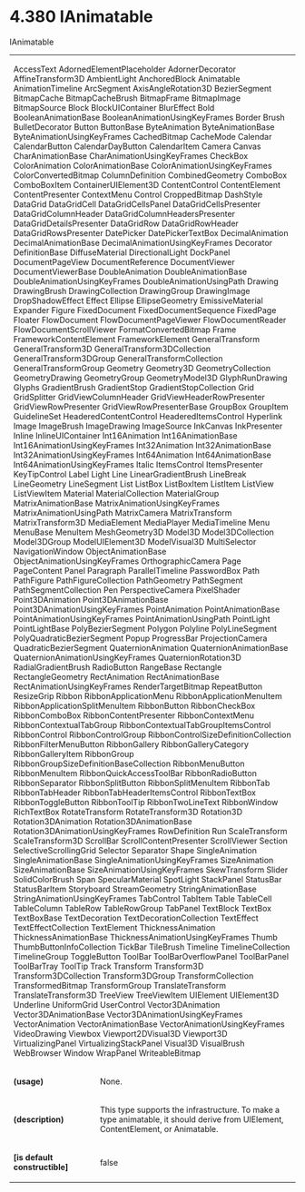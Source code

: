 <html dir="LTR" xmlns:mshelp="http://msdn.microsoft.com/mshelp" xmlns:ddue="http://ddue.schemas.microsoft.com/authoring/2003/5" xmlns:xlink="http://www.w3.org/1999/xlink" xmlns:tool="http://www.microsoft.com/tooltip"><body><input type="hidden" id="userDataCache" class="userDataStyle"><input type="hidden" id="hiddenScrollOffset"><img id="dropDownImage" style="display:none; height:0; width:0;" src="../local/drpdown.gif"><img id="dropDownHoverImage" style="display:none; height:0; width:0;" src="../local/drpdown_orange.gif"><img id="collapseImage" style="display:none; height:0; width:0;" src="../local/collapse.gif"><img id="expandImage" style="display:none; height:0; width:0;" src="../local/exp.gif"><img id="collapseAllImage" style="display:none; height:0; width:0;" src="../local/collall.gif"><img id="expandAllImage" style="display:none; height:0; width:0;" src="../local/expall.gif"><img id="copyImage" style="display:none; height:0; width:0;" src="../local/copycode.gif"><img id="copyHoverImage" style="display:none; height:0; width:0;" src="../local/copycodeHighlight.gif"><div id="header"><h1 class="heading">4.380 IAnimatable</h1></div><div id="mainSection"><div id="mainBody"><div id="allHistory" class="saveHistory" onsave="saveAll()" onload="loadAll()"></div>
				<p xmlns:wsd="http://wsdev.schemas.microsoft.com/authoring/2008/2" xmlns:msxsl="urn:schemas-microsoft-com:xslt" xmlns:script="urn:script" xmlns:build="urn:build">
				</p>
			<div id="sectionSection0" class="section" name="collapseableSection"><content xmlns="http://ddue.schemas.microsoft.com/authoring/2003/5" xmlns:wsd="http://wsdev.schemas.microsoft.com/authoring/2008/2" xmlns:msxsl="urn:schemas-microsoft-com:xslt" xmlns:script="urn:script" xmlns:build="urn:build">
				</content></div><div id="sectionSection1" class="section" name="collapseableSection"><content xmlns="http://ddue.schemas.microsoft.com/authoring/2003/5" xmlns:wsd="http://wsdev.schemas.microsoft.com/authoring/2008/2" xmlns:msxsl="urn:schemas-microsoft-com:xslt" xmlns:script="urn:script" xmlns:build="urn:build">
					<p xmlns="">IAnimatable</p>
					<p xmlns=""><b></b></p><table class="ProtocolAuthoredTable" xmlns=""><tr>
								<td colspan="2">
									<p>
										<mshelp:link keywords="0b4068fd-f3d1-4bb7-ac8b-34b1e372e8a7" tabindex="0">AccessText</mshelp:link> <mshelp:link keywords="7991a0f4-ba85-4199-8cb0-4aefbfd1c740" tabindex="0">AdornedElementPlaceholder</mshelp:link> <mshelp:link keywords="e63de743-634c-4909-9d1f-1c86a074ccd0" tabindex="0">AdornerDecorator</mshelp:link> <mshelp:link keywords="e0dabd7f-041d-442d-ba53-89c89105acf4" tabindex="0">AffineTransform3D</mshelp:link> <mshelp:link keywords="c55fc053-7230-4efd-8350-0a0fc06543a2" tabindex="0">AmbientLight</mshelp:link> <mshelp:link keywords="e991e023-799d-40df-9852-e555bc99ef34" tabindex="0">AnchoredBlock</mshelp:link> <mshelp:link keywords="c50528fb-347f-48aa-9135-fc84b024ea72" tabindex="0">Animatable</mshelp:link> <mshelp:link keywords="27319be1-2a6e-457d-9eda-576fccfd1a23" tabindex="0">AnimationTimeline</mshelp:link> <mshelp:link keywords="0734e68c-543c-4146-b8ef-b0ff66c0a43c" tabindex="0">ArcSegment</mshelp:link> <mshelp:link keywords="1dae38e0-1251-4b16-9fb3-10c9320eead4" tabindex="0">AxisAngleRotation3D</mshelp:link> <mshelp:link keywords="6d3c167f-200e-444f-88b2-741c8374a644" tabindex="0">BezierSegment</mshelp:link> <mshelp:link keywords="cfe24315-231f-4cd8-b754-2be4d781b80c" tabindex="0">BitmapCache</mshelp:link> <mshelp:link keywords="c97f58ec-1d1b-4c77-b151-d4821ece9f94" tabindex="0">BitmapCacheBrush</mshelp:link> <mshelp:link keywords="f4b0b813-c89f-4a3c-a55a-c437f3048262" tabindex="0">BitmapFrame</mshelp:link> <mshelp:link keywords="f8b867d0-5f42-4305-bf27-60e44dc526c8" tabindex="0">BitmapImage</mshelp:link> <mshelp:link keywords="4da6efed-418a-4643-b7b3-dcae7177d417" tabindex="0">BitmapSource</mshelp:link> <mshelp:link keywords="e5bb6d5e-0f35-4f04-ab6c-099af20ea5a2" tabindex="0">Block</mshelp:link> <mshelp:link keywords="87221ee8-48e3-4e3d-b2f5-d0b3478c8b40" tabindex="0">BlockUIContainer</mshelp:link> <mshelp:link keywords="a02285af-02dd-4ad6-a002-d1571fddfcde" tabindex="0">BlurEffect</mshelp:link> <mshelp:link keywords="fee97f99-717f-4f1d-91f0-3f1de1bb9b79" tabindex="0">Bold</mshelp:link> <mshelp:link keywords="a9666c0f-757b-4058-b0ba-3d26004da7c7" tabindex="0">BooleanAnimationBase</mshelp:link> <mshelp:link keywords="f91b2a12-371f-4972-922a-81a5fbea95d4" tabindex="0">BooleanAnimationUsingKeyFrames</mshelp:link> <mshelp:link keywords="42726e8b-3968-414e-beff-156c4eb5c04a" tabindex="0">Border</mshelp:link> <mshelp:link keywords="e411dfd9-b578-430b-ab9c-8426f00f7e0a" tabindex="0">Brush</mshelp:link> <mshelp:link keywords="10181fa4-1c9b-4bc2-bdd2-a3e3e01af72c" tabindex="0">BulletDecorator</mshelp:link> <mshelp:link keywords="756103a0-7361-4095-b279-d2955ebd59bc" tabindex="0">Button</mshelp:link> <mshelp:link keywords="fd8abd12-5b68-4115-83e9-5723bde50f81" tabindex="0">ButtonBase</mshelp:link> <mshelp:link keywords="addf4154-8fb4-47c3-953e-fb1d731c02c4" tabindex="0">ByteAnimation</mshelp:link> <mshelp:link keywords="40bed7cf-49fa-440e-bd6f-e757f8824793" tabindex="0">ByteAnimationBase</mshelp:link> <mshelp:link keywords="a539f234-be06-4324-9eb4-2af30b1feead" tabindex="0">ByteAnimationUsingKeyFrames</mshelp:link> <mshelp:link keywords="9b9da780-aa93-4143-aeb8-52f9b3c23043" tabindex="0">CachedBitmap</mshelp:link> <mshelp:link keywords="bed9c5c5-bbd7-4838-a44f-e985fcd6598b" tabindex="0">CacheMode</mshelp:link> <mshelp:link keywords="9e9f058b-ef79-4801-be45-95d1c7d9252e" tabindex="0">Calendar</mshelp:link> <mshelp:link keywords="a8f99db0-4953-445f-943f-2e6705cc4de6" tabindex="0">CalendarButton</mshelp:link> <mshelp:link keywords="262d8c40-7878-4b48-9454-c5c06267342d" tabindex="0">CalendarDayButton</mshelp:link> <mshelp:link keywords="97042d51-9c6f-4531-b31b-962957fc9777" tabindex="0">CalendarItem</mshelp:link> <mshelp:link keywords="e79de5c4-267e-413a-bf5a-cc471a89ec7f" tabindex="0">Camera</mshelp:link> <mshelp:link keywords="aa582f2b-43b0-427f-8071-9e682dcad455" tabindex="0">Canvas</mshelp:link> <mshelp:link keywords="68cbd76c-8ed7-46d3-9c9f-a305a1e60f7a" tabindex="0">CharAnimationBase</mshelp:link> <mshelp:link keywords="273aef54-3f86-4562-a2b1-a3c4a52d8826" tabindex="0">CharAnimationUsingKeyFrames</mshelp:link> <mshelp:link keywords="e2b3d44e-e2cf-483e-bb90-aaeef05dfb7c" tabindex="0">CheckBox</mshelp:link> <mshelp:link keywords="46eb849f-6552-4abf-a81d-7b0737950a68" tabindex="0">ColorAnimation</mshelp:link> <mshelp:link keywords="875fbb08-c10b-423b-804e-4bf0b0be1697" tabindex="0">ColorAnimationBase</mshelp:link> <mshelp:link keywords="13e797bc-5c3d-411c-9c53-5adb3dc32890" tabindex="0">ColorAnimationUsingKeyFrames</mshelp:link> <mshelp:link keywords="b638afa6-2ae1-4b4d-b3b8-a0014feb765b" tabindex="0">ColorConvertedBitmap</mshelp:link> <mshelp:link keywords="79ae1e70-b228-476a-b463-868458a6a05b" tabindex="0">ColumnDefinition</mshelp:link> <mshelp:link keywords="073f71e8-43ef-484f-8024-23c81736f4c2" tabindex="0">CombinedGeometry</mshelp:link> <mshelp:link keywords="b1557282-faaf-41a8-b5b6-bffdcd46ebce" tabindex="0">ComboBox</mshelp:link> <mshelp:link keywords="ff960262-2b7f-4463-aada-1116ceed771b" tabindex="0">ComboBoxItem</mshelp:link> <mshelp:link keywords="671ce66a-f060-43bd-a5d3-9178fddcea47" tabindex="0">ContainerUIElement3D</mshelp:link> <mshelp:link keywords="5545d0d8-3f19-4738-9b53-46bf30d04e3e" tabindex="0">ContentControl</mshelp:link> <mshelp:link keywords="e1092543-3727-401a-8fd1-4dc795fe96fc" tabindex="0">ContentElement</mshelp:link> <mshelp:link keywords="45d93882-7043-44c8-a081-8616d37a2a9b" tabindex="0">ContentPresenter</mshelp:link> <mshelp:link keywords="4a96c3cc-a61b-4acd-ab7c-65d683a21bdb" tabindex="0">ContextMenu</mshelp:link> <mshelp:link keywords="b980ab01-7dbf-4bfa-885b-e98fd3546fc3" tabindex="0">Control</mshelp:link> <mshelp:link keywords="fc194301-e3cf-45f8-bb7a-18ed8045323f" tabindex="0">CroppedBitmap</mshelp:link> <mshelp:link keywords="ee802fbf-4718-431c-84df-3b264da0962f" tabindex="0">DashStyle</mshelp:link> <mshelp:link keywords="f064f15a-a9ec-4675-9508-cb8ba0fdf740" tabindex="0">DataGrid</mshelp:link> <mshelp:link keywords="0cd63319-7e5f-4c1d-984a-72bcfabb56b5" tabindex="0">DataGridCell</mshelp:link> <mshelp:link keywords="3fa759cc-f37b-4057-a9b1-87eb758daebf" tabindex="0">DataGridCellsPanel</mshelp:link> <mshelp:link keywords="036ebb8c-06f2-4833-b802-b1f5e7aa5368" tabindex="0">DataGridCellsPresenter</mshelp:link> <mshelp:link keywords="c97420d5-2880-47a3-a78e-9951285abc0d" tabindex="0">DataGridColumnHeader</mshelp:link> <mshelp:link keywords="d8814ccc-2743-44c6-9ceb-41cdfab3a61a" tabindex="0">DataGridColumnHeadersPresenter</mshelp:link> <mshelp:link keywords="b9797bbc-30c8-4474-86f8-90644530d73a" tabindex="0">DataGridDetailsPresenter</mshelp:link> <mshelp:link keywords="8568a4a0-671a-4331-8ef7-ca8aeb9ff5a8" tabindex="0">DataGridRow</mshelp:link> <mshelp:link keywords="82adc5e3-485f-4ff4-867c-ca36d69783ac" tabindex="0">DataGridRowHeader</mshelp:link> <mshelp:link keywords="2fb70fac-1a45-44c0-84bf-b109ef2c06f9" tabindex="0">DataGridRowsPresenter</mshelp:link> <mshelp:link keywords="d31e086c-6f61-4075-9bb5-daaa623a9a31" tabindex="0">DatePicker</mshelp:link> <mshelp:link keywords="7152bc1a-73a2-413e-a4c0-c0a28751707b" tabindex="0">DatePickerTextBox</mshelp:link> <mshelp:link keywords="6dba2c74-80e9-4a34-8ad2-21c120984f92" tabindex="0">DecimalAnimation</mshelp:link> <mshelp:link keywords="3972ecaf-49d1-44b9-8ceb-a98d7f9dddb3" tabindex="0">DecimalAnimationBase</mshelp:link> <mshelp:link keywords="6987203e-81a0-4def-b4b0-75ef334c45b9" tabindex="0">DecimalAnimationUsingKeyFrames</mshelp:link> <mshelp:link keywords="ce9731f6-6d3e-4189-9304-93acc38edecf" tabindex="0">Decorator</mshelp:link> <mshelp:link keywords="fe5e0e6c-abeb-4a25-9f12-7d2c7b4497d8" tabindex="0">DefinitionBase</mshelp:link> <mshelp:link keywords="3649db82-e77a-40fc-80c6-31c64579df78" tabindex="0">DiffuseMaterial</mshelp:link> <mshelp:link keywords="08b61b57-1def-48b2-83ff-21c45507e203" tabindex="0">DirectionalLight</mshelp:link> <mshelp:link keywords="8788c5a0-4ff7-4cf0-836e-1a9edaa6b2e1" tabindex="0">DockPanel</mshelp:link> <mshelp:link keywords="bb050cad-6ece-4ab7-a79b-9242f456a699" tabindex="0">DocumentPageView</mshelp:link> <mshelp:link keywords="10530505-62f5-44dc-aeeb-6752c444b170" tabindex="0">DocumentReference</mshelp:link> <mshelp:link keywords="b68afb4a-ba02-4241-b47c-14369f03d549" tabindex="0">DocumentViewer</mshelp:link> <mshelp:link keywords="c9ea0908-6cba-4db0-b2b0-d0cf779096cd" tabindex="0">DocumentViewerBase</mshelp:link> <mshelp:link keywords="cc89281d-aa4d-46ee-b516-a2486ee59888" tabindex="0">DoubleAnimation</mshelp:link> <mshelp:link keywords="c8230d8e-8258-486e-8c48-73de811e3b03" tabindex="0">DoubleAnimationBase</mshelp:link> <mshelp:link keywords="3b964c5d-4053-4773-87fe-b2ed1fa22dc1" tabindex="0">DoubleAnimationUsingKeyFrames</mshelp:link> <mshelp:link keywords="0044bd13-2bf6-4493-aec2-8271f7326ab7" tabindex="0">DoubleAnimationUsingPath</mshelp:link> <mshelp:link keywords="f72494ae-6537-4bca-959f-4be25c776c39" tabindex="0">Drawing</mshelp:link> <mshelp:link keywords="16d9f461-f094-434a-a302-da3d63a20e5e" tabindex="0">DrawingBrush</mshelp:link> <mshelp:link keywords="f6640701-b5a0-4b71-9403-3d7e2e58a896" tabindex="0">DrawingCollection</mshelp:link> <mshelp:link keywords="725b2a26-1744-467c-8adc-e5bbbf294ab7" tabindex="0">DrawingGroup</mshelp:link> <mshelp:link keywords="8038a741-c4d5-4383-b0f1-64dd32ece6ac" tabindex="0">DrawingImage</mshelp:link> <mshelp:link keywords="ee6777aa-311a-48db-80c7-29ac01af5acf" tabindex="0">DropShadowEffect</mshelp:link> <mshelp:link keywords="7cb6baa5-15ed-4e7a-9595-345099e01bc0" tabindex="0">Effect</mshelp:link> <mshelp:link keywords="904492a7-2340-4f3c-878b-7067967f6261" tabindex="0">Ellipse</mshelp:link> <mshelp:link keywords="0a5f2664-ed7b-4d7a-8d7d-507da25bb517" tabindex="0">EllipseGeometry</mshelp:link> <mshelp:link keywords="2ac197b8-c608-4ddf-ac91-b4becfcf10f0" tabindex="0">EmissiveMaterial</mshelp:link> <mshelp:link keywords="f4692627-3686-474b-9da5-ff328328b5c0" tabindex="0">Expander</mshelp:link> <mshelp:link keywords="75c721b6-ff31-4826-94ec-7c47371017f4" tabindex="0">Figure</mshelp:link> <mshelp:link keywords="3773a1fb-60b6-4b66-a3d6-84d2fd825fc1" tabindex="0">FixedDocument</mshelp:link> <mshelp:link keywords="f2a22072-462d-4c89-b591-e27af3f8a8f5" tabindex="0">FixedDocumentSequence</mshelp:link> <mshelp:link keywords="b98d1c4a-8e91-42c2-b9f1-46a5723f2195" tabindex="0">FixedPage</mshelp:link> <mshelp:link keywords="d4dabf89-c228-464a-85bd-f4cfb24819ec" tabindex="0">Floater</mshelp:link> <mshelp:link keywords="371d8b09-39ab-4a70-89a6-74e8df545f16" tabindex="0">FlowDocument</mshelp:link> <mshelp:link keywords="0580fb78-4a0d-443f-9985-230899f4cc88" tabindex="0">FlowDocumentPageViewer</mshelp:link> <mshelp:link keywords="1dc002d2-3d97-4955-9d09-2186b17c8eb8" tabindex="0">FlowDocumentReader</mshelp:link> <mshelp:link keywords="d4482182-df7b-4d80-b8a9-b9023151cce2" tabindex="0">FlowDocumentScrollViewer</mshelp:link> <mshelp:link keywords="17c8a98b-ffff-4cae-8e1b-b8ae0cd53c39" tabindex="0">FormatConvertedBitmap</mshelp:link> <mshelp:link keywords="f43888c9-28ba-4cb8-89c2-e9d1a290f9ef" tabindex="0">Frame</mshelp:link> <mshelp:link keywords="a9b441a7-ad11-48ed-8223-a8de9a44e8b5" tabindex="0">FrameworkContentElement</mshelp:link> <mshelp:link keywords="a2610c01-256b-4d8b-8c2a-c087e322f1bd" tabindex="0">FrameworkElement</mshelp:link> <mshelp:link keywords="f8093343-b53f-4596-ac60-01cc1888783c" tabindex="0">GeneralTransform</mshelp:link> <mshelp:link keywords="479f7896-504f-4cf2-b4db-e80e6f34f0d6" tabindex="0">GeneralTransform3D</mshelp:link> <mshelp:link keywords="b9100ed6-4cae-448a-bb0a-2f43e3406765" tabindex="0">GeneralTransform3DCollection</mshelp:link> <mshelp:link keywords="a1bc1b8a-b9ae-4368-823d-99844ea9062d" tabindex="0">GeneralTransform3DGroup</mshelp:link> <mshelp:link keywords="bae4c871-543c-4c59-85f9-d121c3339455" tabindex="0">GeneralTransformCollection</mshelp:link> <mshelp:link keywords="37ed7c49-0577-41a1-a348-1decb31a3328" tabindex="0">GeneralTransformGroup</mshelp:link> <mshelp:link keywords="44aeb0b4-3052-4000-8507-73a3acfb7ed8" tabindex="0">Geometry</mshelp:link> <mshelp:link keywords="5d326b9c-ef9e-4fdf-bf43-dbcf3d17c88f" tabindex="0">Geometry3D</mshelp:link> <mshelp:link keywords="e0fac477-ac5b-4ea8-91f0-aa2c0785d59e" tabindex="0">GeometryCollection</mshelp:link> <mshelp:link keywords="9df30a13-6ea7-408e-bbdf-99b450d8c337" tabindex="0">GeometryDrawing</mshelp:link> <mshelp:link keywords="bfab0b0a-bc9e-49cb-aef2-81cdedb52a7d" tabindex="0">GeometryGroup</mshelp:link> <mshelp:link keywords="b8ae1f6f-9f9c-4184-bec6-2052e3b97f44" tabindex="0">GeometryModel3D</mshelp:link> <mshelp:link keywords="a294f105-4ba5-44b0-8842-99d6626df30c" tabindex="0">GlyphRunDrawing</mshelp:link> <mshelp:link keywords="e3fc95b9-83c8-4719-95ae-0dfaa52e0a7e" tabindex="0">Glyphs</mshelp:link> <mshelp:link keywords="d4060cd3-5740-430b-b3ed-2605e6e11f45" tabindex="0">GradientBrush</mshelp:link> <mshelp:link keywords="e6396487-d744-4aa0-9d13-c1c7c66001f6" tabindex="0">GradientStop</mshelp:link> <mshelp:link keywords="a45c330f-1fb2-4c93-b779-b110e6985273" tabindex="0">GradientStopCollection</mshelp:link> <mshelp:link keywords="d15e5eeb-b0f5-4839-951b-51a834b8ae59" tabindex="0">Grid</mshelp:link> <mshelp:link keywords="c0fc53f0-8c6c-4529-9aa2-a96585277563" tabindex="0">GridSplitter</mshelp:link> <mshelp:link keywords="b63a4539-4a9e-4e63-afc8-fe4d47f90f64" tabindex="0">GridViewColumnHeader</mshelp:link> <mshelp:link keywords="63e38e1e-f574-4ea6-97e7-477996fb20f3" tabindex="0">GridViewHeaderRowPresenter</mshelp:link> <mshelp:link keywords="42071ca3-30a3-4eee-a2ea-6907f255fb92" tabindex="0">GridViewRowPresenter</mshelp:link> <mshelp:link keywords="46387300-d5e0-4531-8693-bb72a4ff49f3" tabindex="0">GridViewRowPresenterBase</mshelp:link> <mshelp:link keywords="5d034a1a-dc53-44df-921d-6faaa4bc8bd5" tabindex="0">GroupBox</mshelp:link> <mshelp:link keywords="fb8f8ab1-fb63-40ee-be27-c8d7db6f02b8" tabindex="0">GroupItem</mshelp:link> <mshelp:link keywords="91bb8f65-a7e9-4798-80c8-6fe8128c6b2a" tabindex="0">GuidelineSet</mshelp:link> <mshelp:link keywords="1e2d619d-8b9b-49ff-9011-deb296d93d33" tabindex="0">HeaderedContentControl</mshelp:link> <mshelp:link keywords="ef22e2ad-07aa-4445-a25b-3eed826c6de1" tabindex="0">HeaderedItemsControl</mshelp:link> <mshelp:link keywords="24c781d5-6e0b-4514-9505-33b633756cdd" tabindex="0">Hyperlink</mshelp:link> <mshelp:link keywords="4908937b-c93f-46ca-b4f5-5968ce965e8e" tabindex="0">Image</mshelp:link> <mshelp:link keywords="cbad7d58-02ae-4260-9cdd-cdcc5c86b75d" tabindex="0">ImageBrush</mshelp:link> <mshelp:link keywords="252803f5-074c-473d-8250-116019bee822" tabindex="0">ImageDrawing</mshelp:link> <mshelp:link keywords="57a04c68-ead8-42a7-bb02-a2b1d840f36a" tabindex="0">ImageSource</mshelp:link> <mshelp:link keywords="a19e36c8-cc63-4e09-b80f-54e868480ab3" tabindex="0">InkCanvas</mshelp:link> <mshelp:link keywords="337551de-9b5d-487f-8f5d-2190cfdc9c2e" tabindex="0">InkPresenter</mshelp:link> <mshelp:link keywords="fcfd8f9a-9ff2-4697-9c67-99bd630b12dd" tabindex="0">Inline</mshelp:link> <mshelp:link keywords="a6bf6508-fe42-4375-ab2a-6990f3ea30e1" tabindex="0">InlineUIContainer</mshelp:link> <mshelp:link keywords="a6a34983-e4fd-4d44-a091-89e431fb9ab4" tabindex="0">Int16Animation</mshelp:link> <mshelp:link keywords="e580a437-af8b-4751-a7ca-ae0dcf2f909c" tabindex="0">Int16AnimationBase</mshelp:link> <mshelp:link keywords="c0db3141-d776-41a7-85b6-6b601d541a06" tabindex="0">Int16AnimationUsingKeyFrames</mshelp:link> <mshelp:link keywords="ac73dd60-553a-4ca2-a210-1dbb8829f981" tabindex="0">Int32Animation</mshelp:link> <mshelp:link keywords="58b3e2f6-35c4-46e1-ae8b-2c6d27d4abda" tabindex="0">Int32AnimationBase</mshelp:link> <mshelp:link keywords="b2427656-61bf-4c5e-8d79-e85159fc2b93" tabindex="0">Int32AnimationUsingKeyFrames</mshelp:link> <mshelp:link keywords="e06bfc57-79b5-4b63-a4f0-89f929830dc2" tabindex="0">Int64Animation</mshelp:link> <mshelp:link keywords="def81aea-f47f-4e44-95bf-032bc08af9cb" tabindex="0">Int64AnimationBase</mshelp:link> <mshelp:link keywords="9b182490-22b1-40dc-a57d-f958b68346e4" tabindex="0">Int64AnimationUsingKeyFrames</mshelp:link> <mshelp:link keywords="eed4779c-f9d1-44c2-a07c-89e0b5f71ddc" tabindex="0">Italic</mshelp:link> <mshelp:link keywords="9d0918f5-83f8-49bb-a66b-5bff35566790" tabindex="0">ItemsControl</mshelp:link> <mshelp:link keywords="1a7ff17b-8e3f-441d-b327-13a0eede0d75" tabindex="0">ItemsPresenter</mshelp:link> <mshelp:link keywords="6ef7d410-3ca2-45fd-a8c8-a38bfba72108" tabindex="0">KeyTipControl</mshelp:link> <mshelp:link keywords="ed1fc5b4-c1da-47cd-b31e-a12550bf68cc" tabindex="0">Label</mshelp:link> <mshelp:link keywords="2492249c-f4b0-4de8-8c69-df95c5631059" tabindex="0">Light</mshelp:link> <mshelp:link keywords="ad41fc2c-00f5-4229-a9b8-2b082877f73f" tabindex="0">Line</mshelp:link> <mshelp:link keywords="5daad7b3-09e9-488c-8e87-092580a38ff3" tabindex="0">LinearGradientBrush</mshelp:link> <mshelp:link keywords="20b4dbb9-bad2-43c2-9759-df6dedfa1657" tabindex="0">LineBreak</mshelp:link> <mshelp:link keywords="f37388a6-bd52-497e-a229-5ab4228fc8b8" tabindex="0">LineGeometry</mshelp:link> <mshelp:link keywords="63f9741b-6ff7-45c8-a7c8-cf4cd748e07b" tabindex="0">LineSegment</mshelp:link> <mshelp:link keywords="2ed39b6f-3500-4878-8ea5-5b9d469f53d5" tabindex="0">List</mshelp:link> <mshelp:link keywords="a028425f-0419-4a22-9c13-403c21d0a289" tabindex="0">ListBox</mshelp:link> <mshelp:link keywords="c6e219c3-1509-486c-aae4-f96f6410a374" tabindex="0">ListBoxItem</mshelp:link> <mshelp:link keywords="b43a4dce-3df7-45db-bc96-5e6ce4209de4" tabindex="0">ListItem</mshelp:link> <mshelp:link keywords="9e62a936-dd02-401b-bb4e-fb42aac80218" tabindex="0">ListView</mshelp:link> <mshelp:link keywords="fc0c5b09-7131-4cd2-9d53-9697acbf6f1c" tabindex="0">ListViewItem</mshelp:link> <mshelp:link keywords="deaebfe8-dcba-4e2c-a34c-c4ab1f249968" tabindex="0">Material</mshelp:link> <mshelp:link keywords="280ec5ea-d4b9-4294-b041-3beaf6c102db" tabindex="0">MaterialCollection</mshelp:link> <mshelp:link keywords="955ab065-a7e5-4a7c-b14e-9fe822368b49" tabindex="0">MaterialGroup</mshelp:link> <mshelp:link keywords="4a446f0a-1bd2-41c9-bc70-6ee3b3ed6b86" tabindex="0">MatrixAnimationBase</mshelp:link> <mshelp:link keywords="b9060702-cfd0-4566-a6ea-a84b1a11ff81" tabindex="0">MatrixAnimationUsingKeyFrames</mshelp:link> <mshelp:link keywords="1b41aba3-22ed-41ba-95c6-efe2cf19d6ed" tabindex="0">MatrixAnimationUsingPath</mshelp:link> <mshelp:link keywords="ebe7e29d-27b7-44a1-b070-fea2a61ab2d5" tabindex="0">MatrixCamera</mshelp:link> <mshelp:link keywords="df1c2815-223b-499d-b1f1-b7ab378aac29" tabindex="0">MatrixTransform</mshelp:link> <mshelp:link keywords="6dccd9e7-1d13-4532-81a1-09c3cbd2c1f4" tabindex="0">MatrixTransform3D</mshelp:link> <mshelp:link keywords="156c38ac-6582-42e5-860c-5603a9709bf6" tabindex="0">MediaElement</mshelp:link> <mshelp:link keywords="f7ea0615-f8ac-4922-8413-20b86ce79805" tabindex="0">MediaPlayer</mshelp:link> <mshelp:link keywords="a2771fb6-6040-486f-9a56-c817e65e8739" tabindex="0">MediaTimeline</mshelp:link> <mshelp:link keywords="3e00f687-6f0d-4cbe-9c97-ed499a67eb6a" tabindex="0">Menu</mshelp:link> <mshelp:link keywords="e8824a2b-d08e-47d1-9be9-acff3d0da261" tabindex="0">MenuBase</mshelp:link> <mshelp:link keywords="15fd30bd-3dc1-42ac-af3b-bf789e024481" tabindex="0">MenuItem</mshelp:link> <mshelp:link keywords="8a1e542d-0690-4250-b6bf-91c6c7c077ad" tabindex="0">MeshGeometry3D</mshelp:link> <mshelp:link keywords="15418aae-f721-421a-8b03-d94d921573f8" tabindex="0">Model3D</mshelp:link> <mshelp:link keywords="c0cd51aa-400e-4602-8022-a034b23fb027" tabindex="0">Model3DCollection</mshelp:link> <mshelp:link keywords="5dad0519-9bae-4289-ab6b-c0d3f755c3bd" tabindex="0">Model3DGroup</mshelp:link> <mshelp:link keywords="9d1521d1-b75b-4c40-a21d-803c414a23f1" tabindex="0">ModelUIElement3D</mshelp:link> <mshelp:link keywords="6ad310b7-1411-4de1-aaee-ccc0c9d97586" tabindex="0">ModelVisual3D</mshelp:link> <mshelp:link keywords="7051cb41-3500-4756-9187-54f585ce786b" tabindex="0">MultiSelector</mshelp:link> <mshelp:link keywords="b1955789-5e20-4e81-84ee-3766a0662f2a" tabindex="0">NavigationWindow</mshelp:link> <mshelp:link keywords="94b5c717-2cc9-4e4a-b5cb-4eaa85e85a99" tabindex="0">ObjectAnimationBase</mshelp:link> <mshelp:link keywords="bc0321d2-6ad4-44c2-9910-479ae509556f" tabindex="0">ObjectAnimationUsingKeyFrames</mshelp:link> <mshelp:link keywords="0fccbb37-acfa-41a5-a528-ed7730e62ae0" tabindex="0">OrthographicCamera</mshelp:link> <mshelp:link keywords="2ae66313-c78e-4de0-b0e7-3f4cd37f3ca3" tabindex="0">Page</mshelp:link> <mshelp:link keywords="f8cf1833-8a57-4a45-a077-cdaf76997c08" tabindex="0">PageContent</mshelp:link> <mshelp:link keywords="4efc3452-8492-4eb9-a70b-43317fe5a729" tabindex="0">Panel</mshelp:link> <mshelp:link keywords="fdc89439-6825-4017-9cde-023da672d56c" tabindex="0">Paragraph</mshelp:link> <mshelp:link keywords="7b51ae64-81bf-49c5-960d-d2b67efa3738" tabindex="0">ParallelTimeline</mshelp:link> <mshelp:link keywords="6c9a7645-2ce2-48a3-a209-156fe6e07017" tabindex="0">PasswordBox</mshelp:link> <mshelp:link keywords="19a5f997-15fe-4ddf-8251-70b97c8c0931" tabindex="0">Path</mshelp:link> <mshelp:link keywords="5dad5041-f64a-46de-9d6d-b639e356a57b" tabindex="0">PathFigure</mshelp:link> <mshelp:link keywords="2fd792f4-8c87-4532-9729-22557fb83295" tabindex="0">PathFigureCollection</mshelp:link> <mshelp:link keywords="3aae8640-40f6-44a4-9280-cd885b95271b" tabindex="0">PathGeometry</mshelp:link> <mshelp:link keywords="c5b3b85f-30d9-4bff-9251-7ec9292e5ca8" tabindex="0">PathSegment</mshelp:link> <mshelp:link keywords="4da69750-9455-42c4-8007-5579127f9af2" tabindex="0">PathSegmentCollection</mshelp:link> <mshelp:link keywords="806c2a2d-488f-4fc5-a6c0-e580a825a91d" tabindex="0">Pen</mshelp:link> <mshelp:link keywords="d4e63482-7a9b-4939-963f-2c70c590a622" tabindex="0">PerspectiveCamera</mshelp:link> <mshelp:link keywords="cd9236a1-fc47-4396-bdd3-78a4d97f142c" tabindex="0">PixelShader</mshelp:link> <mshelp:link keywords="18e03989-bdbb-4cbe-b87e-aaf24283e896" tabindex="0">Point3DAnimation</mshelp:link> <mshelp:link keywords="65afdb56-f958-4f34-90f7-9a9ba56b740d" tabindex="0">Point3DAnimationBase</mshelp:link> <mshelp:link keywords="cc02cf40-0f6e-4675-ae31-f672d2d81b2a" tabindex="0">Point3DAnimationUsingKeyFrames</mshelp:link> <mshelp:link keywords="8b6affde-e380-4400-b3fb-2c00abf38d12" tabindex="0">PointAnimation</mshelp:link> <mshelp:link keywords="aff9d155-36e0-4ee3-8278-b8a7cad5b7af" tabindex="0">PointAnimationBase</mshelp:link> <mshelp:link keywords="4dd94185-eab7-44e7-aeec-620ddb96f6a7" tabindex="0">PointAnimationUsingKeyFrames</mshelp:link> <mshelp:link keywords="ad1dc2a4-f97b-4b32-b33e-0c545d591b32" tabindex="0">PointAnimationUsingPath</mshelp:link> <mshelp:link keywords="a2f608d7-7c29-4c83-92c8-0d20448960c7" tabindex="0">PointLight</mshelp:link> <mshelp:link keywords="3df49531-5c7b-4e31-bcc4-93ad0a12e6bd" tabindex="0">PointLightBase</mshelp:link> <mshelp:link keywords="222b85cf-894c-496f-aa94-278bc023f13c" tabindex="0">PolyBezierSegment</mshelp:link> <mshelp:link keywords="476f1987-02b5-4a4e-81ac-9c9708d87047" tabindex="0">Polygon</mshelp:link> <mshelp:link keywords="e681b5a0-725b-4b77-9e44-9e20366c1fe7" tabindex="0">Polyline</mshelp:link> <mshelp:link keywords="451d678f-6d66-4f62-a17b-f8853af73ba4" tabindex="0">PolyLineSegment</mshelp:link> <mshelp:link keywords="6e1f583c-6cd5-4cc5-8f64-299001a3e8f4" tabindex="0">PolyQuadraticBezierSegment</mshelp:link> <mshelp:link keywords="792951fc-7b6c-4bed-b171-8b9d50f8c896" tabindex="0">Popup</mshelp:link> <mshelp:link keywords="7af2daf5-f95e-4065-a9a1-cb939a8bc024" tabindex="0">ProgressBar</mshelp:link> <mshelp:link keywords="9ff27913-8922-4bd8-9ff6-02616611e098" tabindex="0">ProjectionCamera</mshelp:link> <mshelp:link keywords="868a7287-abaf-4b51-ba93-00c93429a613" tabindex="0">QuadraticBezierSegment</mshelp:link> <mshelp:link keywords="0943c8a7-4a11-4b4a-a191-41ed20dc8d18" tabindex="0">QuaternionAnimation</mshelp:link> <mshelp:link keywords="2fbd4fc8-b6fe-4d1a-a798-e1436afdd043" tabindex="0">QuaternionAnimationBase</mshelp:link> <mshelp:link keywords="3efd68d1-3aa1-4d18-8d23-162ab419c5ab" tabindex="0">QuaternionAnimationUsingKeyFrames</mshelp:link> <mshelp:link keywords="9fe9a4a3-a8b8-46b0-be4d-262f547a38e2" tabindex="0">QuaternionRotation3D</mshelp:link> <mshelp:link keywords="d01d4852-354c-4fe8-8a2b-dc3ed148a131" tabindex="0">RadialGradientBrush</mshelp:link> <mshelp:link keywords="4991a4d1-c6c4-4208-8dfd-e0433c9b4350" tabindex="0">RadioButton</mshelp:link> <mshelp:link keywords="cdef3b80-f4e8-4476-b8ab-522ef0358b11" tabindex="0">RangeBase</mshelp:link> <mshelp:link keywords="945238d8-9957-4a19-bd47-dd49f76f35f8" tabindex="0">Rectangle</mshelp:link> <mshelp:link keywords="ba237447-98c9-466f-a556-3091ebbc3a44" tabindex="0">RectangleGeometry</mshelp:link> <mshelp:link keywords="67b82f7f-a7f6-4a9a-a285-1ba50ee95047" tabindex="0">RectAnimation</mshelp:link> <mshelp:link keywords="6248f4bf-275c-413d-95b8-792d532d0aef" tabindex="0">RectAnimationBase</mshelp:link> <mshelp:link keywords="51e2804a-9437-47f3-8a99-7db3f5af8546" tabindex="0">RectAnimationUsingKeyFrames</mshelp:link> <mshelp:link keywords="85b50f31-cd5b-4d4e-a393-750d9e0bbb52" tabindex="0">RenderTargetBitmap</mshelp:link> <mshelp:link keywords="7dcaee0f-4f6e-41d5-b764-3e10cf2522d4" tabindex="0">RepeatButton</mshelp:link> <mshelp:link keywords="bf553126-ce2e-437b-8f70-119537538487" tabindex="0">ResizeGrip</mshelp:link> <mshelp:link keywords="54bec691-cb43-47ba-bafa-0dbf6741117e" tabindex="0">Ribbon</mshelp:link> <mshelp:link keywords="65e1fa07-b345-4230-9321-1d997aa26eef" tabindex="0">RibbonApplicationMenu</mshelp:link> <mshelp:link keywords="01635a16-89b2-4b4c-9660-63c1a2b3c1f9" tabindex="0">RibbonApplicationMenuItem</mshelp:link> <mshelp:link keywords="0d9e9029-2cc2-4031-8921-393f1f4042a8" tabindex="0">RibbonApplicationSplitMenuItem</mshelp:link> <mshelp:link keywords="4d7e5551-23e2-4a00-8815-2a2f6c577495" tabindex="0">RibbonButton</mshelp:link> <mshelp:link keywords="24706eb9-34d9-4022-a62b-27de6b7bcfb6" tabindex="0">RibbonCheckBox</mshelp:link> <mshelp:link keywords="cc1c51bd-f37c-419a-9f80-397df99fedda" tabindex="0">RibbonComboBox</mshelp:link> <mshelp:link keywords="09ba884e-57ae-499b-8cc7-b95d3987d0f1" tabindex="0">RibbonContentPresenter</mshelp:link> <mshelp:link keywords="278da976-79eb-45d3-a30e-7ee202f93e34" tabindex="0">RibbonContextMenu</mshelp:link> <mshelp:link keywords="77902ef2-660e-40f0-aa5f-20317fd27ef9" tabindex="0">RibbonContextualTabGroup</mshelp:link> <mshelp:link keywords="8775c9d7-7b33-40ec-814d-4d8999652e0b" tabindex="0">RibbonContextualTabGroupItemsControl</mshelp:link> <mshelp:link keywords="c2d738cc-f8c7-4be8-803d-d3e6e6aa63b2" tabindex="0">RibbonControl</mshelp:link> <mshelp:link keywords="4a886e5d-29c5-45fa-96cd-96070a8c9f96" tabindex="0">RibbonControlGroup</mshelp:link> <mshelp:link keywords="e0417048-bf75-476a-9a0c-8a477c9906a9" tabindex="0">RibbonControlSizeDefinitionCollection</mshelp:link> <mshelp:link keywords="5e0ad060-e85d-4c05-9dd8-c072a2c9401a" tabindex="0">RibbonFilterMenuButton</mshelp:link> <mshelp:link keywords="a82fe2e3-c1ef-4118-b98f-a08fb569b4be" tabindex="0">RibbonGallery</mshelp:link> <mshelp:link keywords="18e29239-144f-4131-8705-b41c6f517b2a" tabindex="0">RibbonGalleryCategory</mshelp:link> <mshelp:link keywords="c556d859-5a15-4876-b9f2-61bda21dd2b1" tabindex="0">RibbonGalleryItem</mshelp:link> <mshelp:link keywords="63f91ee6-fa9f-4fbb-9918-88c6510b64db" tabindex="0">RibbonGroup</mshelp:link> <mshelp:link keywords="588bdfc5-3f95-4249-9822-1d1b227178ea" tabindex="0">RibbonGroupSizeDefinitionBaseCollection</mshelp:link> <mshelp:link keywords="c63ed378-5dcd-45aa-906f-0eb71bfbd50c" tabindex="0">RibbonMenuButton</mshelp:link> <mshelp:link keywords="d8a7f4ac-c208-4c11-af15-ee7d6a911efc" tabindex="0">RibbonMenuItem</mshelp:link> <mshelp:link keywords="02e34058-975e-4698-ba3c-daad1ea4e433" tabindex="0">RibbonQuickAccessToolBar</mshelp:link> <mshelp:link keywords="61a97eb8-d58b-4af1-a87a-6cad26a4b12b" tabindex="0">RibbonRadioButton</mshelp:link> <mshelp:link keywords="83e1371a-0295-47d3-acc9-19f49fed3cc5" tabindex="0">RibbonSeparator</mshelp:link> <mshelp:link keywords="ee19ea7e-fe1d-4fe4-85da-02ecf09f6650" tabindex="0">RibbonSplitButton</mshelp:link> <mshelp:link keywords="7f0e2328-bd80-4890-bf8e-905c1b95c800" tabindex="0">RibbonSplitMenuItem</mshelp:link> <mshelp:link keywords="1cac3e39-66c6-4a8c-b428-156d8655fc7f" tabindex="0">RibbonTab</mshelp:link> <mshelp:link keywords="5b23a827-26fe-43dd-a143-e547c7948b3c" tabindex="0">RibbonTabHeader</mshelp:link> <mshelp:link keywords="b8bf67b8-2461-4007-b354-5eb5deac8ea5" tabindex="0">RibbonTabHeaderItemsControl</mshelp:link> <mshelp:link keywords="f1e60912-78e6-40b3-bf38-c865b4536799" tabindex="0">RibbonTextBox</mshelp:link> <mshelp:link keywords="93c8f55c-bc71-4cf2-941b-be50424b3e64" tabindex="0">RibbonToggleButton</mshelp:link> <mshelp:link keywords="d5d5f5cd-0b1e-4aa1-b966-75ee86db0e59" tabindex="0">RibbonToolTip</mshelp:link> <mshelp:link keywords="67aa86ac-6529-464c-ae02-6a8a5a3996cc" tabindex="0">RibbonTwoLineText</mshelp:link> <mshelp:link keywords="405d914f-4852-4167-a40a-64efa817e320" tabindex="0">RibbonWindow</mshelp:link> <mshelp:link keywords="52d65be4-b1c8-4c29-8e32-a6dbc4d32abe" tabindex="0">RichTextBox</mshelp:link> <mshelp:link keywords="8fa6badf-0f9f-47c5-a83c-4b52d3cf778b" tabindex="0">RotateTransform</mshelp:link> <mshelp:link keywords="13a4253d-2df7-4b75-8312-bbbaa59cf993" tabindex="0">RotateTransform3D</mshelp:link> <mshelp:link keywords="1495eed1-16af-46b4-9f74-aafbf25e63ff" tabindex="0">Rotation3D</mshelp:link> <mshelp:link keywords="5dc325e3-8643-42bc-8061-f4d451a03e77" tabindex="0">Rotation3DAnimation</mshelp:link> <mshelp:link keywords="65c80c85-a875-498b-b56a-dc2663c257fd" tabindex="0">Rotation3DAnimationBase</mshelp:link> <mshelp:link keywords="73b975ef-5b12-48de-8dc4-cbb88054fb4a" tabindex="0">Rotation3DAnimationUsingKeyFrames</mshelp:link> <mshelp:link keywords="51c3a08c-8ee9-4f1e-aecb-478613e232c5" tabindex="0">RowDefinition</mshelp:link> <mshelp:link keywords="bbf31d98-a103-4cd6-9278-33d7825f91fe" tabindex="0">Run</mshelp:link> <mshelp:link keywords="6a02ca8b-824f-4f2d-a325-5cdd7e4044e1" tabindex="0">ScaleTransform</mshelp:link> <mshelp:link keywords="6e662364-e5d4-4394-b257-a1b5b03b66fd" tabindex="0">ScaleTransform3D</mshelp:link> <mshelp:link keywords="6afdb36b-fb10-409a-8f85-bb9479669123" tabindex="0">ScrollBar</mshelp:link> <mshelp:link keywords="aaed8f05-16fa-4779-8c54-634b3b13c976" tabindex="0">ScrollContentPresenter</mshelp:link> <mshelp:link keywords="7598e6f8-3d27-4b9a-83e7-a84af7506ede" tabindex="0">ScrollViewer</mshelp:link> <mshelp:link keywords="f22b6b6c-70bf-42b4-ae31-a404c8764c86" tabindex="0">Section</mshelp:link> <mshelp:link keywords="d9a0ea6f-f28d-49fa-8bf5-d2efa7454c8a" tabindex="0">SelectiveScrollingGrid</mshelp:link> <mshelp:link keywords="b26bbeae-dde7-4e8a-a550-1f46bcfd9a87" tabindex="0">Selector</mshelp:link> <mshelp:link keywords="6102286f-fe56-41f3-8c40-40d06ed12161" tabindex="0">Separator</mshelp:link> <mshelp:link keywords="1d56729a-f0b3-4d8f-add7-1d8caee783bf" tabindex="0">Shape</mshelp:link> <mshelp:link keywords="9eedeac7-11fe-4663-a657-459118487858" tabindex="0">SingleAnimation</mshelp:link> <mshelp:link keywords="827da033-afca-43b5-8211-871ab56950a7" tabindex="0">SingleAnimationBase</mshelp:link> <mshelp:link keywords="bba7de0e-f593-4fa0-8e63-fa2dcdc17c46" tabindex="0">SingleAnimationUsingKeyFrames</mshelp:link> <mshelp:link keywords="eb97947b-6f27-4752-af65-187b0e1eedd9" tabindex="0">SizeAnimation</mshelp:link> <mshelp:link keywords="638abbc0-f5d1-4991-bd66-645d733f142f" tabindex="0">SizeAnimationBase</mshelp:link> <mshelp:link keywords="85a7cc07-d97b-472b-8af3-94bdea2783b7" tabindex="0">SizeAnimationUsingKeyFrames</mshelp:link> <mshelp:link keywords="06a42c4a-9be2-4ef5-8f30-890daa4f41fa" tabindex="0">SkewTransform</mshelp:link> <mshelp:link keywords="683ce683-0227-4873-b5ce-ad84d2902f33" tabindex="0">Slider</mshelp:link> <mshelp:link keywords="61fcc553-32ac-429e-9af4-d0bec3dd3f6c" tabindex="0">SolidColorBrush</mshelp:link> <mshelp:link keywords="8175df5d-b726-47cc-8ab3-71cc0d21c779" tabindex="0">Span</mshelp:link> <mshelp:link keywords="c6db56e7-dfde-494f-93b9-92970d246a20" tabindex="0">SpecularMaterial</mshelp:link> <mshelp:link keywords="1b82a940-602c-421c-ba71-44e0d13241d9" tabindex="0">SpotLight</mshelp:link> <mshelp:link keywords="3cffb38f-5a4e-4350-af02-8e5f9aaee26d" tabindex="0">StackPanel</mshelp:link> <mshelp:link keywords="12287e59-32ae-4ed4-a275-6a6bad51ff89" tabindex="0">StatusBar</mshelp:link> <mshelp:link keywords="8affa3ec-0e37-4b71-aa9c-a9cb546709bd" tabindex="0">StatusBarItem</mshelp:link> <mshelp:link keywords="2e3b7125-38fa-4cd2-b55f-10168a27b8e5" tabindex="0">Storyboard</mshelp:link> <mshelp:link keywords="80763dbb-673c-4c6a-88d3-629105922992" tabindex="0">StreamGeometry</mshelp:link> <mshelp:link keywords="3eb202da-c445-4f24-9029-1f06ce549ea6" tabindex="0">StringAnimationBase</mshelp:link> <mshelp:link keywords="b6cfd2d8-73b7-4141-8c2e-42e62597a0aa" tabindex="0">StringAnimationUsingKeyFrames</mshelp:link> <mshelp:link keywords="060a55ea-88da-4a85-9b0e-0bf93583af0f" tabindex="0">TabControl</mshelp:link> <mshelp:link keywords="42987456-e374-41f2-a9d3-b600fadbc140" tabindex="0">TabItem</mshelp:link> <mshelp:link keywords="58201317-77ad-4a4d-8e40-bbca4d802438" tabindex="0">Table</mshelp:link> <mshelp:link keywords="6ffda84f-3f47-4345-b4bc-6b0570f38ad3" tabindex="0">TableCell</mshelp:link> <mshelp:link keywords="622f09aa-8e15-4463-94e8-cc15af79cff1" tabindex="0">TableColumn</mshelp:link> <mshelp:link keywords="b6460203-af9d-403f-a5a0-fa1cf649b79b" tabindex="0">TableRow</mshelp:link> <mshelp:link keywords="85caced7-a1e9-4fb9-a804-112aa81b8716" tabindex="0">TableRowGroup</mshelp:link> <mshelp:link keywords="d1a21500-e0bb-49de-9b3e-e4b91889b00d" tabindex="0">TabPanel</mshelp:link> <mshelp:link keywords="26bbf6d0-b950-431c-9fff-901db9558817" tabindex="0">TextBlock</mshelp:link> <mshelp:link keywords="7fdb82c0-5bab-457a-b454-1a56556f7270" tabindex="0">TextBox</mshelp:link> <mshelp:link keywords="ce7fb588-ba95-4da5-bd5d-48fd34448f35" tabindex="0">TextBoxBase</mshelp:link> <mshelp:link keywords="9c39e100-51e9-4d57-961b-692a9d903a8d" tabindex="0">TextDecoration</mshelp:link> <mshelp:link keywords="f4fadcbe-32d5-400a-a2d2-dc4bc2f932cc" tabindex="0">TextDecorationCollection</mshelp:link> <mshelp:link keywords="d73fb21d-4ac6-427a-a109-321bc49cbb01" tabindex="0">TextEffect</mshelp:link> <mshelp:link keywords="8d77f770-d230-47e9-900d-147f9c690df1" tabindex="0">TextEffectCollection</mshelp:link> <mshelp:link keywords="a037232d-0186-4d03-89bd-847c35d6dad1" tabindex="0">TextElement</mshelp:link> <mshelp:link keywords="0639cc19-1d81-4c1f-9954-f48a96b0771d" tabindex="0">ThicknessAnimation</mshelp:link> <mshelp:link keywords="d6709be3-924b-4dd8-9c94-030727e339bb" tabindex="0">ThicknessAnimationBase</mshelp:link> <mshelp:link keywords="80b9cece-6f71-4df6-89af-2158d7cf977a" tabindex="0">ThicknessAnimationUsingKeyFrames</mshelp:link> <mshelp:link keywords="9721bfb9-aeae-442a-9685-7734a5f03f0d" tabindex="0">Thumb</mshelp:link> <mshelp:link keywords="4bce39bb-0481-436e-a0c4-b98ec81ae7f3" tabindex="0">ThumbButtonInfoCollection</mshelp:link> <mshelp:link keywords="15265911-efec-4b02-b93a-2df088886cd9" tabindex="0">TickBar</mshelp:link> <mshelp:link keywords="cc9022b1-0999-4cc7-8d7e-efe1df96bdd4" tabindex="0">TileBrush</mshelp:link> <mshelp:link keywords="c9e69344-52e7-4567-86d4-deea62e77be1" tabindex="0">Timeline</mshelp:link> <mshelp:link keywords="ca090cd7-4566-4127-9537-64461f67dceb" tabindex="0">TimelineCollection</mshelp:link> <mshelp:link keywords="4227efc1-3860-42bf-87f6-4c0ea655c165" tabindex="0">TimelineGroup</mshelp:link> <mshelp:link keywords="5b8c964c-2ded-42af-aaff-f37a6e10b583" tabindex="0">ToggleButton</mshelp:link> <mshelp:link keywords="cc61266f-2c78-4b3e-8374-245efc436db7" tabindex="0">ToolBar</mshelp:link> <mshelp:link keywords="cb454c66-665e-4b59-9372-f3d132b29f4b" tabindex="0">ToolBarOverflowPanel</mshelp:link> <mshelp:link keywords="aeb5c80a-3675-4025-b516-5154eebeda69" tabindex="0">ToolBarPanel</mshelp:link> <mshelp:link keywords="4f690f3b-e889-4bbe-bb75-3dea342f7457" tabindex="0">ToolBarTray</mshelp:link> <mshelp:link keywords="de6ccf52-414c-47d6-bcfb-513226b7557e" tabindex="0">ToolTip</mshelp:link> <mshelp:link keywords="da2128f6-c497-46d1-9cd4-0091970ac0c0" tabindex="0">Track</mshelp:link> <mshelp:link keywords="40d72f0b-6886-4d0b-b771-eadf1fb2a9cd" tabindex="0">Transform</mshelp:link> <mshelp:link keywords="178c4321-3895-41ae-97f6-b5dfd6ee006c" tabindex="0">Transform3D</mshelp:link> <mshelp:link keywords="be20eed3-cb59-42d4-ae9d-6c7a1972d8c4" tabindex="0">Transform3DCollection</mshelp:link> <mshelp:link keywords="eda0b52b-73a0-4191-8da7-f040748fc461" tabindex="0">Transform3DGroup</mshelp:link> <mshelp:link keywords="7014d2c1-4232-4512-b319-aa4830fcd9aa" tabindex="0">TransformCollection</mshelp:link> <mshelp:link keywords="67b652a0-0a19-422d-b611-f511e29da2ea" tabindex="0">TransformedBitmap</mshelp:link> <mshelp:link keywords="0550ffec-cbce-42a7-8435-e3f38b92ee25" tabindex="0">TransformGroup</mshelp:link> <mshelp:link keywords="41e13121-c6b4-4f64-8b18-1bf98a52c847" tabindex="0">TranslateTransform</mshelp:link> <mshelp:link keywords="fe4210aa-5df7-4a39-b923-476b2b3bb6e6" tabindex="0">TranslateTransform3D</mshelp:link> <mshelp:link keywords="10740a61-f620-4c5f-bd9c-6dc8e9d941ae" tabindex="0">TreeView</mshelp:link> <mshelp:link keywords="04296e3e-b01d-43b1-a472-adb4b790f383" tabindex="0">TreeViewItem</mshelp:link> <mshelp:link keywords="837f4ff4-6039-4429-8f17-f04a514988ad" tabindex="0">UIElement</mshelp:link> <mshelp:link keywords="bfab9e9a-80ed-44fd-a1a8-6499f4ac4125" tabindex="0">UIElement3D</mshelp:link> <mshelp:link keywords="831921b1-6e41-427b-9ef0-23451abe2e75" tabindex="0">Underline</mshelp:link> <mshelp:link keywords="21369948-2389-41ea-b7e6-ee943039e86f" tabindex="0">UniformGrid</mshelp:link> <mshelp:link keywords="f081040d-69f4-470e-af73-7dc8b6f8d18e" tabindex="0">UserControl</mshelp:link> <mshelp:link keywords="a40330b7-5f7e-41d9-8a32-1ed3609125e9" tabindex="0">Vector3DAnimation</mshelp:link> <mshelp:link keywords="be9701f4-4366-47e3-99c7-88c29008a5fc" tabindex="0">Vector3DAnimationBase</mshelp:link> <mshelp:link keywords="13ee6fc2-1a39-4f56-bd3d-0e52419d65c6" tabindex="0">Vector3DAnimationUsingKeyFrames</mshelp:link> <mshelp:link keywords="8c3aee0e-de68-4da1-a378-a1e61bd74ba3" tabindex="0">VectorAnimation</mshelp:link> <mshelp:link keywords="82ef18e5-cb75-4ecc-a2ef-7b8ac3f072ce" tabindex="0">VectorAnimationBase</mshelp:link> <mshelp:link keywords="901a2779-1d35-4acb-b285-095271f5baa9" tabindex="0">VectorAnimationUsingKeyFrames</mshelp:link> <mshelp:link keywords="ffac2c5a-0a2c-47c1-a6b5-10fd08d61b1c" tabindex="0">VideoDrawing</mshelp:link> <mshelp:link keywords="91a23de4-06fd-4d23-8991-a2eb589663c0" tabindex="0">Viewbox</mshelp:link> <mshelp:link keywords="a54e290c-35aa-4f2a-b11a-111fc10e133e" tabindex="0">Viewport2DVisual3D</mshelp:link> <mshelp:link keywords="05cb081a-f819-4edc-a61a-b753ade18944" tabindex="0">Viewport3D</mshelp:link> <mshelp:link keywords="36916669-fb84-4910-bb27-babf5b243526" tabindex="0">VirtualizingPanel</mshelp:link> <mshelp:link keywords="281be3d0-18a6-4ecc-a316-0763224bcff8" tabindex="0">VirtualizingStackPanel</mshelp:link> <mshelp:link keywords="0bec6b11-77bd-447d-ac46-0072b9cb3ddc" tabindex="0">Visual3D</mshelp:link> <mshelp:link keywords="d5cf2c70-b07a-44d3-bc56-e771cffd56c6" tabindex="0">VisualBrush</mshelp:link> <mshelp:link keywords="a913d170-f39b-472a-bfcd-64eedbc4dc18" tabindex="0">WebBrowser</mshelp:link> <mshelp:link keywords="ea1fd2c3-474d-47b0-8673-596f9b4cdba5" tabindex="0">Window</mshelp:link> <mshelp:link keywords="c3f146c5-6edb-48d9-87e2-12451fb4b164" tabindex="0">WrapPanel</mshelp:link> <mshelp:link keywords="12d99d19-a81e-4649-bd1a-026fb137bf12" tabindex="0">WriteableBitmap</mshelp:link></p>
								</td>
							</tr><tr>
							<td>
								<p>
									<b>(usage)</b>
								</p>
							</td>
							<td>
								<p>None.</p>
							</td>
						</tr><tr>
							<td>
								<p>
									<b>(description)</b>
								</p>
							</td>
							<td>
								<p>This type supports the infrastructure. To make a type animatable, it should derive from UIElement, ContentElement, or Animatable.</p>
							</td>
						</tr><tr>
							<td>
								<p>
									<b>[is default constructible]</b>
								</p>
							</td>
							<td>
								<p>false</p>
							</td>
						</tr></table>
				</content></div><!--[if gte IE 5]>
			<tool:tip element="languageFilterToolTip" avoidmouse="false"/>
		<![endif]--></div><a name="feedback"></a><span></span></div></body></html>
